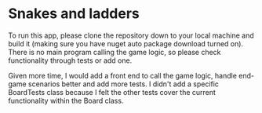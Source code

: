 # Snakes and ladders

To run this app, please clone the repository down to your local machine and build it (making sure you have nuget auto package download turned on). There is no main program calling the game logic, so please check functionality through tests or add one.

Given more time, I would add a front end to call the game logic, handle end-game scenarios better and add more tests. I didn't add a specific BoardTests class because I felt the other tests cover the current functionality within the Board class.